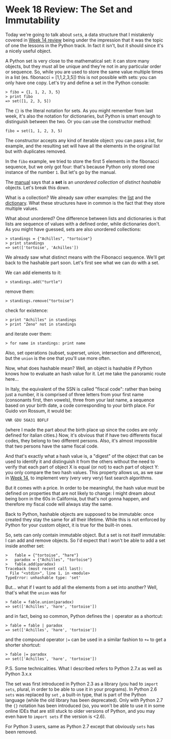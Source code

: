 Week 18 Review: The Set and Immutability
====================

Today we're going to talk about `set`s, a data structure that I mistakenly covered in
[Week 14 review](http://www.codecademy.com/groups/python-fro-beginners/discussions/513db1703a03bbfc0b0006f2)
being under the impression that it was the topic of one the lessons in the Python track.
In fact it isn't, but it should since it's a nicely useful object.

A Python set is very close to the mathematical set: it can store many objects, but they must all be unique and they're
not in any particular order or sequence. So,
while you are used to store the same value multiple times in a list (es. fibonacci = [1,1,2,3,5]) this is
not possible with sets: you can only have one copy. Let's try and define a set in the Python console:

    > fibo = {1, 1, 2, 3, 5}
    > print fibo
    => set([1, 2, 3, 5])
    
The `{}` is the literal notation for sets. As you might remember from last week, it's also the notation for
dictionaries, but Python is smart enough to distinguish between the two. Or you can use the constructor method:

    fibo = set(1, 1, 2, 3, 5)

The constructor accepts any kind of iterable object: you can pass a list, for example, and the resulting set
will have all the elements in the original list but with duplicates removed.

In the `fibo` example, we tried to store the first 5 elements in the fibonacci sequence, but we only got
four: that's because Python only stored one instance of the number `1`. But let's go by the manual.

The [manual](http://docs.python.org/2/library/stdtypes.html#set) says that a **set** is an
_unordered_ _collection_ of _distinct_ _hashable_ objects. Let's break this down.

What is a collection? We already saw other examples:
the [list](http://www.codecademy.com/groups/python-fro-beginners/discussions/50bcc8cde3a02329b9000003) and
the [dictionary](http://www.codecademy.com/groups/python-fro-beginners/discussions/5159a72318e52a0dd9001a6a). What
these structures have in common is the fact that they store multiple values.

What about unordered? One difference between lists and dictionaries is that lists are sequence of values with a
defined order, while dictionaries don't. As you might have guessed, sets are also unordered collections:

    > standings = {"Achilles", "tortoise"}
    > print standings
    => set(['tortoise', 'Achilles'])

We already saw what distinct means with the Fibonacci sequence. We'll get back to the hashable part soon. Let's first
see what we can do with a set.

We can add elements to it:

    > standings.add("turtle")
    
remove them:

    > standings.remove("tortoise")
    
check for existence:

    > print "Achilles" in standings
    > print "Zeno" not in standings
    
and iterate over them:

    > for name in standings: print name
    
Also, set operations (subset, superset, union, intersection and difference), but the `union` is the one that
you'll use more often.

Now, what does hashable mean? Well, an object is hashable if Python knows how to evaluate an hash value for it.
Let me take the panoramic route here...

In Italy, the equivalent of the SSN is called "fiscal code": rather than
being just a number, it is comprised of three letters from your first name (consonants first, then vowels), three
from your last name, a sequence based on your birth date, a code corresponding to your birth place. For Guido von
Rossum, it would be:

    VNR GDU 56A31 BDFLF
    
(where I made the part about the birth place up since the codes are only defined for italian cities.)
Now, it's obvious that if have two differents fiscal codes, they belong to two different persons. Also, it's
almost impossible that two persons have the same fiscal code.

And that's exactly what a hash value is, a "digest" of the object that can be used to identify it and
distinguish it from the others without the need to verify that each part of object X is equal (or not) to
each part of object Y: you only compare the two hash values. This property allows us, as we saw in
[Week 14](http://www.codecademy.com/groups/python-fro-beginners/discussions/513db1703a03bbfc0b0006f2),
to implement very (very very very) fast search algorithms.

But it comes with a price. In order to be meaningful, the hash value must be defined on properties that
are not likely to change: I might dream about being born in the 60s in California, but that's not gonna
happen, and therefore my fiscal code will always stay the same.

Back to Python, hashable objects are supposed to be immutable: once created they stay the same for all
their lifetime. While this is not enforced by Python for your custom object, it is true for the built-in ones.

So, sets can only contain immutable object. But a set is not itself immutable: I can add and remove objects. So I'd
expect that I won't be able to add a set inside another set:

    >   fable = {"tortoise", "hare"}
    >   paradox = {"Achilles", "tortoise"}
    >   fable.add(paradox)
    Traceback (most recent call last):
      File "<stdin>", line 1, in <module>
    TypeError: unhashable type: 'set'

But... what if I want to add all the elements from a set into another? Well, that's what the `union` was for

    > fable = fable.union(paradox)
    => set(['Achilles', 'hare', 'tortoise'])
    
and in fact, being so common, Python defines the `|` operator as a shortcut:

    > fable = fable | paradox
    => set(['Achilles', 'hare', 'tortoise'])

and the compound operator `|=` can be used in a similar fashion to `+=` to get a shorter shortcut:

    > fable |= paradox
    => set(['Achilles', 'hare', 'tortoise'])

P.S. Some technicalities. What I described refers to Python 2.7.x as well as Python 3.x.x

The set was first introduced in Python 2.3 as a library (you had to `import sets`, plural, in order
to be able to use it in your programs). In Python 2.6 `sets` was replaced by `set` , a built-in type, that is
part of the Python language (while the old library has been deprecated). Only with Python 2.7 the `{}` notation
has been introduced (so, you won't be able to use it in some online IDEs that are still stuck to older versions of
Python, and you may even have to `import sets` if the version is <2.6).

For Python 3 users, same as Python 2.7 except that obviously `sets` has been removed.
